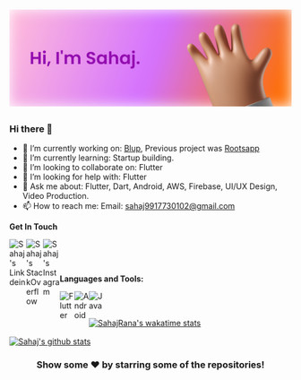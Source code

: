 # [![sahaj rana's header](https://raw.githubusercontent.com/SahajRana/SahajRana/main/sahajrana_header.png)](https://blup.in)

### Hi there 👋

- 🔭 I’m currently working on: [Blup](https://blup.in), Previous project was [Rootsapp](https://rootsapp.in)
- 🌱 I’m currently learning: Startup building.
- 👯 I’m looking to collaborate on: Flutter
- 🤔 I’m looking for help with: Flutter
- 💬 Ask me about: Flutter, Dart, Android, AWS, Firebase, UI/UX Design, Video Production.
- 📫 How to reach me: Email: sahaj9917730102@gmail.com

**Get In Touch** 

&nbsp; &nbsp; &nbsp; <a href="https://www.linkedin.com/in/sahaj-rana/">
  <img align="left" alt="Sahaj's Linkdein" width="30px" src="https://img.icons8.com/fluent/48/000000/linkedin.png" />
</a>
<a href="https://stackoverflow.com/users/5131039/sahaj-rana">
  <img align="left" alt="Sahaj's StackOverflow" width="30px" src="https://img.icons8.com/color/48/000000/stackoverflow.png" />
</a>
<a href="https://www.instagram.com/sahaj_rana/">
  <img align="left" alt="Sahaj's Instagram" width="30px" src="https://img.icons8.com/color/48/000000/instagram-new.png" />
</a>

<br/>

**Languages and Tools:**  

<a href="https://flutter.dev/" target="_blank"><img align="left" alt="Flutter" width="26px" src="https://img.icons8.com/color/48/000000/flutter.png" /></a>
<a href="https://developer.android.com/" target="_blank"><img align="left" alt="Android" width="26px" src="https://img.icons8.com/fluent/48/000000/android-os.png" /></a>
<a href="https://www.java.com/en/" target="_blank"> <img align="left" alt="Java" width="26px" src="https://img.icons8.com/color/48/000000/java-coffee-cup-logo.png"/> </a>

<br/>
<br/>

[![SahajRana's wakatime stats](https://github-readme-stats.vercel.app/api/wakatime?username=SahajRana)](https://github.com/anuraghazra/github-readme-stats)

<a href="https://github.com/SahajRana">
 <img align="center" src="https://github-readme-stats.vercel.app/api?username=SahajRana&count_private=true&show_icons=true&include_all_commits=true&line_height=30&title_color=3F89EE&icon_color=D59900&text_color=1E1E1E&bg_color=FDFDFD" alt="Sahaj's github stats"/>
</a>


<div align="center">

### Show some ❤️ by starring some of the repositories!

</div>
